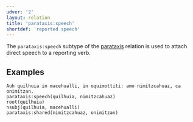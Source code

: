```yaml
---
udver: '2'
layout: relation
title: 'parataxis:speech'
shortdef: 'reported speech'
---
```


The `parataxis:speech` subtype of the [parataxis]() relation is used to attach direct speech to
a reporting verb.

## Examples

~~~ sdparse
Auh quilhuia in macehualli, in oquimottiti: amo nimitzcahuaz, ca onimitzan.
parataxis:speech(quilhuia, nimitzcahuaz)
root(quilhuia)
nsubj(quilhuia, macehualli)
parataxis:shared(nimitzcahuaz, onimitzan)
~~~

<!-- Interlanguage links updated Po 6. listopadu 2023, 21:43:25 CET -->
